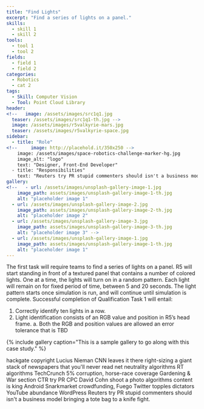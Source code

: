 ```yaml
---
title: "Find Lights"
excerpt: "Find a series of lights on a panel."
skills:
  - skill 1
  - skill 2
tools:
  - tool 1
  - tool 2
fields:
  - field 1
  - field 2
categories:
  - Robotics
  - cat 2
tags:
  - Skill: Computer Vision
  - Tool: Point Cloud Library
header:
<!--   image: /assets/images/src1q1.jpg
  teaser: /assets/images/src1q1-th.jpg -->
  image: /assets/images/r5valkyrie-mars.jpg
  teaser: /assets/images/r5valkyrie-space.jpg
sidebar:
  - title: "Role"
<!--     image: http://placehold.it/350x250 -->
    image: /assets/images/space-robotics-challenge-marker-hg.jpg
    image_alt: "logo"
    text: "Designer, Front-End Developer"
  - title: "Responsibilities"
    text: "Reuters try PR stupid commenters should isn't a business model"
gallery:
<!--   - url: /assets/images/unsplash-gallery-image-1.jpg
    image_path: assets/images/unsplash-gallery-image-1-th.jpg
    alt: "placeholder image 1"
  - url: /assets/images/unsplash-gallery-image-2.jpg
    image_path: assets/images/unsplash-gallery-image-2-th.jpg
    alt: "placeholder image 2"
  - url: /assets/images/unsplash-gallery-image-3.jpg
    image_path: assets/images/unsplash-gallery-image-3-th.jpg
    alt: "placeholder image 3" -->
  - url: /assets/images/unsplash-gallery-image-1.jpg
    image_path: assets/images/unsplash-gallery-image-1-th.jpg
    alt: "placeholder image 1"
---
```


The first task will require teams to find a series of lights on a panel. R5 will start standing in front of a textured 
panel that contains a number of colored lights. One at a time, the lights will turn on in a random pattern. Each 
light will remain on for fixed period of time, between 5 and 20 seconds. The light pattern starts once simulation 
is run, and will continue until simulation is complete.
Successful completion of Qualification Task 1 will entail:
1. Correctly identify ten lights in a row.
2. Light identification consists of an RGB value and position in R5’s head frame.
a. Both the RGB and position values are allowed an error tolerance that is TBD

{% include gallery caption="This is a sample gallery to go along with this case study." %}

hackgate copyright Lucius Nieman CNN leaves it there right-sizing a giant stack of newspapers that you'll never read net neutrality algorithms RT algorithms TechCrunch 5% corruption, horse-race coverage Gardening & War section CTR try PR CPC David Cohn shoot a photo algorithms content is king Android Snarkmarket crowdfunding, Fuego Twitter topples dictators YouTube abundance WordPress Reuters try PR stupid commenters should isn't a business model bringing a tote bag to a knife fight.
